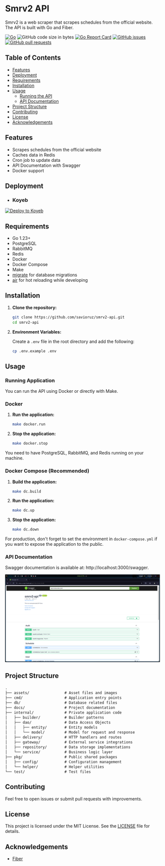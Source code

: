 # Smrv2 API

Smrv2 is a web scraper that scrapes schedules from the official website. The API is built with Go and Fiber.

[![Go](https://img.shields.io/github/go-mod/go-version/savioruz/smrv2-api)](https://golang.org/)
![GitHub code size in bytes](https://img.shields.io/github/languages/code-size/savioruz/smrv2-api)
[![Go Report Card](https://goreportcard.com/badge/github.com/savioruz/smrv2-api)](https://goreportcard.com/report/github.com/savioruz/smrv2-api)
[![GitHub issues](https://img.shields.io/github/issues/savioruz/smrv2-api)](https://goreportcard.com/report/github.com/savioruz/smrv2-api)
[![GitHub pull requests](https://img.shields.io/github/issues-pr/savioruz/smrv2-api)](https://goreportcard.com/report/github.com/savioruz/smrv2-api)

## Table of Contents

- [Features](#features)
- [Deployment](#deployment)
- [Requirements](#requirements)
- [Installation](#installation)
- [Usage](#usage)
  - [Running the API](#running-the-api)
  - [API Documentation](#api-documentation)
- [Project Structure](#project-structure)
- [Contributing](#contributing)
- [License](#license)
- [Acknowledgements](#acknowledgements)

## Features

- Scrapes schedules from the official website
- Caches data in Redis
- Cron job to update data
- API Documentation with Swagger
- Docker support

## Deployment

- ### Koyeb
[![Deploy to Koyeb](https://www.koyeb.com/static/images/deploy/button.svg)](https://app.koyeb.com/deploy?name=smrv2-api&repository=savioruz%2Fsmrv2-api&branch=main&builder=dockerfile&instance_type=free&regions=was&env%5BAPP_DOMAIN%5D=&env%5BAPP_ENV%5D=production&env%5BAPP_KEY_PASSWORD%5D=%7B%7B+secret.APP_KEY_PASSWORD+%7D%7D&env%5BAPP_LOG_LEVEL%5D=1&env%5BAPP_NAME%5D=smrv2-api&env%5BAPP_PORT%5D=3000&env%5BAPP_SALT_PASSWORD%5D=%7B%7B+secret.APP_SALT_PASSWORD+%7D%7D&env%5BDB_HOST%5D=&env%5BDB_NAME%5D=&env%5BDB_PASSWORD%5D=%7B%7B+secret.DB_PASSWORD+%7D%7D&env%5BDB_PORT%5D=5432&env%5BDB_SSL_MODE%5D=require&env%5BDB_TIMEZONE%5D=Asia%2FJakarta&env%5BDB_USER%5D=&env%5BJWT_ACCESS_EXPIRY%5D=1d&env%5BJWT_REFRESH_EXPIRY%5D=30d&env%5BJWT_SECRET%5D=%7B%7B+secret.JWT_SECRET+%7D%7D&env%5BRABBITMQ_HOST%5D=&env%5BRABBITMQ_PASSWORD%5D=%7B%7B+secret.RABBITMQ_PASSWORD+%7D%7D&env%5BRABBITMQ_PORT%5D=5672&env%5BRABBITMQ_USERNAME%5D=&env%5BRABBITMQ_VHOST%5D=&env%5BREDIS_DB%5D=0&env%5BREDIS_HOST%5D=&env%5BREDIS_PASSWORD%5D=%7B%7B+secret.REDIS_PASSWORD+%7D%7D&env%5BREDIS_PORT%5D=18643&env%5BSMTP_HOST%5D=smtp.gmail.com&env%5BSMTP_PASSWORD%5D=%7B%7B+secret.SMTP_PASSWORD+%7D%7D&env%5BSMTP_PORT%5D=465&env%5BSMTP_USERNAME%5D=&ports=3000%3Bhttp%3B%2F&hc_protocol%5B3000%5D=tcp&hc_grace_period%5B3000%5D=5&hc_interval%5B3000%5D=30&hc_restart_limit%5B3000%5D=3&hc_timeout%5B3000%5D=5&hc_path%5B3000%5D=%2F&hc_method%5B3000%5D=get)

## Requirements

- Go 1.23+
- PostgreSQL
- RabbitMQ
- Redis
- Docker
- Docker Compose
- Make
- [migrate](https://github.com/golang-migrate/migrate-cli) for database migrations
- [air](https://github.com/air-verse/air) for hot reloading while developing

## Installation

1. **Clone the repository:**

    ```bash
    git clone https://github.com/savioruz/smrv2-api.git
    cd smrv2-api
    ```

2. **Environment Variables:**

   Create a `.env` file in the root directory and add the following:

    ```bash
    cp .env.example .env
    ```

## Usage

### Running Application

You can run the API using Docker or directly with Make.

### Docker

1. **Run the application:**

    ```bash
    make docker.run
    ```

2. **Stop the application:**

    ```bash
    make docker.stop
    ```

You need to have PostgreSQL, RabbitMQ, and Redis running on your machine.

### Docker Compose (Recommended)

1. **Build the application:**

    ```bash
    make dc.build
    ```

2. **Run the application:**

    ```bash
    make dc.up
    ```

3. **Stop the application:**

    ```bash
    make dc.down
    ```

For production, don't forget to set the environment in `docker-compose.yml` if you want to expose the application to the public.

### API Documentation

Swagger documentation is available at: http://localhost:3000/swagger.

![Preview](/assets/preview.png)

## Project Structure

```
.
├── assets/                # Asset files and images
├── cmd/                   # Application entry points
├── db/                    # Database related files
├── docs/                  # Project documentation
├── internal/              # Private application code
│   ├── builder/           # Builder patterns
│   ├── dao/               # Data Access Objects
│   │   ├── entity/        # Entity models
│   │   └── model/         # Model for request and response
│   ├── delivery/          # HTTP handlers and routes
│   ├── gateway/           # External service integrations
│   ├── repository/        # Data storage implementations
│   └── service/           # Business logic layer
├── pkg/                   # Public shared packages
│   ├── config/            # Configuration management
│   └── helper/            # Helper utilities
└── test/                  # Test files
```

## Contributing

Feel free to open issues or submit pull requests with improvements.

## License

This project is licensed under the MIT License. See the [LICENSE](LICENSE) file for details.

## Acknowledgements

- [Fiber](https://github.com/gofiber/fiber)
